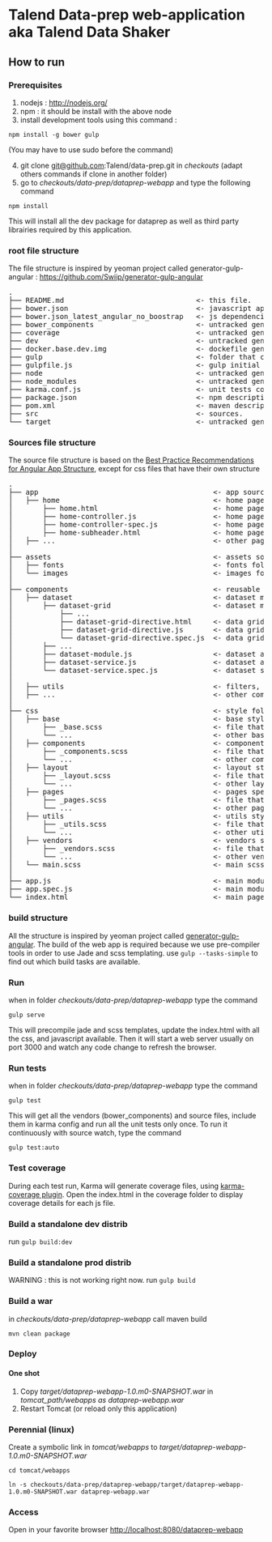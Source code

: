 # Talend Data-prep web-application aka Talend Data Shaker
## How to run
### Prerequisites
1. nodejs : http://nodejs.org/
2. npm : it should be install with the above node
3. install development tools using this command :
 
`npm install -g bower gulp`

(You may have to use sudo before the command)

4. git clone git@github.com:Talend/data-prep.git in _checkouts_ (adapt others commands if clone in another folder)
5. go to _checkouts/data-prep/dataprep-webapp_ and type the following command

`npm install`

This will install all the dev package for dataprep as well as third party librairies required by this application.

### root file structure
The file structure is inspired by yeoman project called generator-gulp-angular : https://github.com/Swiip/generator-gulp-angular

<pre>
.
├── README.md                               <- this file.
├── bower.json                              <- javascript app external dependencies.
├── bower.json_latest_angular_no_boostrap   <- js dependencies without bootstrap and using the latest angular (no used today).
├── bower_components                        <- untracked generated folder where external javascript dependencies are located.
├── coverage                                <- untracked generated folder where karma istanbul plugin will put coverage files.
├── dev                                     <- untracked generated folder where you find an autonomous deployment of the app dev.
├── docker.base.dev.img                     <- dockefile generated to create a base image with npm, bower, git.
├── gulp                                    <- folder that contains all build files.
├── gulpfile.js                             <- gulp initial file.
├── node                                    <- untracked generated folder created when using maven.
├── node_modules                            <- untracked generated folder for gulp build node modules.
├── karma.conf.js                           <- unit tests configuration.
├── package.json                            <- npm description for build tools dependencies.
├── pom.xml                                 <- maven description file.
├── src                                     <- sources.
└── target                                  <- untracked generated folder for maven build.
</pre>


### Sources file structure
The source file structure is based on the [Best Practice Recommendations for Angular App Structure](https://docs.google.com/document/d/1XXMvReO8-Awi1EZXAXS4PzDzdNvV6pGcuaF4Q9821Es/pub), except for css files that have their own structure

<pre>
.
├── app                                         <- app source folder
│   ├── home                                    <- home page sources
│       ├── home.html                           <- home page
│       ├── home-controller.js                  <- home page controller
│       ├── home-controller-spec.js             <- home page controller unit tests
│       ├── home-subheader.html                 <- home page subheader included in home.html
│   ├── ...                                     <- other page folder
│
├── assets                                      <- assets source folder
│   ├── fonts                                   <- fonts folder
│   └── images                                  <- images folder
│
├── components                                  <- reusable components folder
│   ├── dataset                                 <- dataset module folder
│       ├── dataset-grid                        <- dataset module folder
│           ├── ...
│           ├── dataset-grid-directive.html     <- data grid directive template
│           ├── dataset-grid-directive.js       <- data grid directive
│           └── dataset-grid-directive.spec.js  <- data grid directive unit tests
│       ├── ...
│       ├── dataset-module.js                   <- dataset angular module
│       ├── dataset-service.js                  <- dataset angular service registered in dataset module
│       └── dataset-service.spec.js             <- dataset service unit tests
│
│   ├── utils                                   <- filters, constants, ...
│   ├── ...                                     <- other component folder
│
├── css                                         <- style folder
│   ├── base                                    <- base styles (reset, typography, ...)
│       ├── _base.scss                          <- file that only imports all base styles
│       └── ...                                 <- other base styles, imported in _base.scss
│   ├── components                              <- components styles (Buttons, Carousel, Cover, Dropdown, ...)
│       ├── _components.scss                    <- file that only imports all components styles
│       └── ...                                 <- other components styles, imported in _components.scss
│   ├── layout                                  <- layout styles (Navigation, Grid system, Header, Footer, Sidebar, Forms, ...)
│       ├── _layout.scss                        <- file that only imports all layout styles
│       └── ...                                 <- other layout styles, imported in _layout.scss
│   ├── pages                                   <- pages specific styles (home page, ...)
│       ├── _pages.scss                         <- file that only imports all pages styles
│       └── ...                                 <- other pages styles, imported in _pages.scss
│   ├── utils                                   <- utils styles (Mixins, Colors, ...)
│       ├── _utils.scss                         <- file that only imports all utils styles
│       └── ...                                 <- other utils styles, imported in _utils.scss
│   ├── vendors                                 <- vendors styles (third party frameworks)
│       ├── _vendors.scss                       <- file that only imports all vendors styles
│       └── ...                                 <- other vendors styles, imported in _vendors.scss
│   └── main.scss                               <- main scss that only imports _base.scss, _components.scss, _layout.scss, _pages.scss, _utils.scss, _vendors.scss
│
├── app.js                                      <- main module
├── app.spec.js                                 <- main module config unit tests
└── index.html                                  <- main page
</pre>

### build structure
All the structure is inspired by yeoman project called [generator-gulp-angular](https://github.com/Swiip/generator-gulp-angular).
The build of the web app is required because we use pre-compiler tools in order to use Jade and scss templating.
use `gulp --tasks-simple` to find out which build tasks are available.

### Run
when in folder _checkouts/data-prep/dataprep-webapp_ type the command

`gulp serve`

This will precompile jade and scss templates, update the index.html with all the css, and javascript available. 
Then it will start a web server usually on port 3000 and watch any code change to refresh the browser. 

### Run tests
when in folder _checkouts/data-prep/dataprep-webapp_ type the command

`gulp test`

This will get all the vendors (bower_components) and source files, include them in karma config and run all the unit tests only once.
To run it continuously with source watch, type the command

`gulp test:auto`

### Test coverage
During each test run, Karma will generate coverage files, using [karma-coverage plugin](https://github.com/karma-runner/karma-coverage).
Open the index.html in the coverage folder to display coverage details for each js file.

### Build a standalone dev distrib

run
`gulp build:dev`

### Build a standalone prod distrib
WARNING : this is not working right now.
run
`gulp build`

### Build a war
in _checkouts/data-prep/dataprep-webapp_ call maven build

`mvn clean package`

### Deploy
#### One shot
1. Copy _target/dataprep-webapp-1.0.m0-SNAPSHOT.war_ in _tomcat_path/webapps as dataprep-webapp.war_
2. Restart Tomcat (or reload only this application)

### Perennial (linux)
Create a symbolic link in _tomcat/webapps_ to _target/dataprep-webapp-1.0.m0-SNAPSHOT.war_

`cd tomcat/webapps`

`ln -s checkouts/data-prep/dataprep-webapp/target/dataprep-webapp-1.0.m0-SNAPSHOT.war dataprep-webapp.war`

### Access
Open in your favorite browser [http://localhost:8080/dataprep-webapp](http://localhost:8080/dataprep-webapp)
